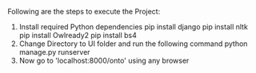 Following are the steps to execute the Project:
1. Install required Python dependencies
	pip install django
	pip install nltk
	pip install Owlready2
	pip install bs4
2. Change Directory to UI folder and run the following command
	python manage.py runserver
3. Now go to 'localhost:8000/onto' using any browser
	
